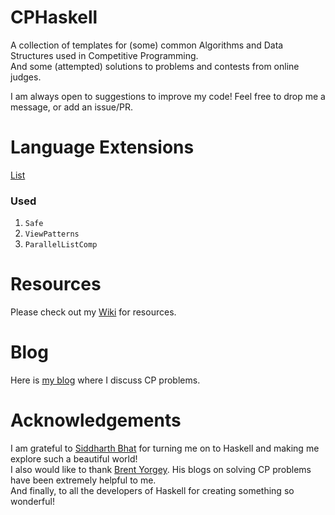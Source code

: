 CPHaskell
=========
A collection of templates for (some) common Algorithms and Data Structures used in Competitive Programming.  
And some (attempted) solutions to problems and contests from online judges.

I am always open to suggestions to improve my code! Feel free to drop me a message, or add an issue/PR.

Language Extensions
===================
[List](https://downloads.haskell.org/ghc/latest/docs/html/users_guide/glasgow_exts.html)

### Used
1. `Safe`
1. `ViewPatterns`
1. `ParallelListComp`

Resources
=========
Please check out my [Wiki](https://github.com/anurudhp/CPHaskell/wiki/2.-Learning-Resources) for resources.

Blog
====
Here is [my blog](https://anurudhp.github.io/CPHaskell/) where I discuss CP problems.

Acknowledgements
================
I am grateful to [Siddharth Bhat](http://github.com/bollu/) for turning me on to Haskell and making me explore such a beautiful world!  
I also would like to thank [Brent Yorgey](https://byorgey.wordpress.com/). His blogs on solving CP problems have been extremely helpful to me.  
And finally, to all the developers of Haskell for creating something so wonderful!

